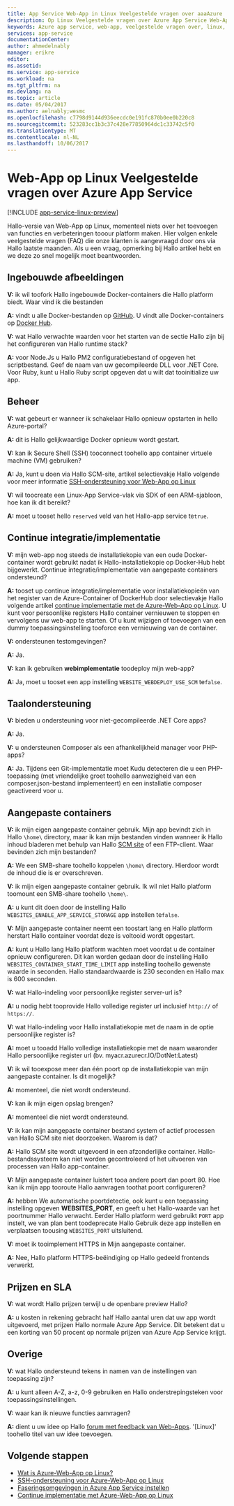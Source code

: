 ```yaml
---
title: App Service Web-App in Linux Veelgestelde vragen over aaaAzure | Microsoft Docs
description: Op Linux Veelgestelde vragen over Azure App Service Web-App.
keywords: Azure app service, web-app, veelgestelde vragen over, linux, oss
services: app-service
documentationCenter: 
author: ahmedelnably
manager: erikre
editor: 
ms.assetid: 
ms.service: app-service
ms.workload: na
ms.tgt_pltfrm: na
ms.devlang: na
ms.topic: article
ms.date: 05/04/2017
ms.author: aelnably;wesmc
ms.openlocfilehash: c7798d9144d936eecdc0e191fc870b0ee0b220c8
ms.sourcegitcommit: 523283cc1b3c37c428e77850964dc1c33742c5f0
ms.translationtype: MT
ms.contentlocale: nl-NL
ms.lasthandoff: 10/06/2017
---
```

# <a name="azure-app-service-web-app-on-linux-faq"></a>Web-App op Linux Veelgestelde vragen over Azure App Service

[!INCLUDE [app-service-linux-preview](../../includes/app-service-linux-preview.md)]


Hallo-versie van Web-App op Linux, momenteel niets over het toevoegen van functies en verbeteringen tooour platform maken. Hier volgen enkele veelgestelde vragen (FAQ) die onze klanten is aangevraagd door ons via Hallo laatste maanden.
Als u een vraag, opmerking bij Hallo artikel hebt en we deze zo snel mogelijk moet beantwoorden.

## <a name="built-in-images"></a>Ingebouwde afbeeldingen

**V:** ik wil toofork Hallo ingebouwde Docker-containers die Hallo platform biedt. Waar vind ik die bestanden

**A:** vindt u alle Docker-bestanden op [GitHub](https://github.com/azure-app-service). U vindt alle Docker-containers op [Docker Hub](https://hub.docker.com/u/appsvc/).

**V:** wat Hallo verwachte waarden voor het starten van de sectie Hallo zijn bij het configureren van Hallo runtime stack?

**A:** voor Node.Js u Hallo PM2 configuratiebestand of opgeven het scriptbestand. Geef de naam van uw gecompileerde DLL voor .NET Core. Voor Ruby, kunt u Hallo Ruby script opgeven dat u wilt dat tooinitialize uw app.

## <a name="management"></a>Beheer

**V:** wat gebeurt er wanneer ik schakelaar Hallo opnieuw opstarten in hello Azure-portal?

**A:** dit is Hallo gelijkwaardige Docker opnieuw wordt gestart.

**V:** kan ik Secure Shell (SSH) tooconnect toohello app container virtuele machine (VM) gebruiken?

**A:** Ja, kunt u doen via Hallo SCM-site, artikel selectievakje Hallo volgende voor meer informatie [SSH-ondersteuning voor Web-App op Linux](./app-service-linux-ssh-support.md)

**V:** wil toocreate een Linux-App Service-vlak via SDK of een ARM-sjabloon, hoe kan ik dit bereikt?

**A:** moet u tooset hello `reserved` veld van het Hallo-app service te`true`.

## <a name="continuous-integrationdeployment"></a>Continue integratie/implementatie

**V:** mijn web-app nog steeds de installatiekopie van een oude Docker-container wordt gebruikt nadat ik Hallo-installatiekopie op Docker-Hub hebt bijgewerkt. Continue integratie/implementatie van aangepaste containers ondersteund?

**A:** tooset up continue integratie/implementatie voor installatiekopieën van het register van de Azure-Container of DockerHub door selectievakje Hallo volgende artikel [continue implementatie met de Azure-Web-App op Linux](./app-service-linux-ci-cd.md). U kunt voor persoonlijke registers Hallo container vernieuwen te stoppen en vervolgens uw web-app te starten. Of u kunt wijzigen of toevoegen van een dummy toepassingsinstelling tooforce een vernieuwing van de container.

**V:** ondersteunen testomgevingen?

**A:** Ja.

**V:** kan ik gebruiken **webimplementatie** toodeploy mijn web-app?

**A:** Ja, moet u tooset een app instelling `WEBSITE_WEBDEPLOY_USE_SCM` te`false`.

## <a name="language-support"></a>Taalondersteuning

**V:** bieden u ondersteuning voor niet-gecompileerde .NET Core apps?

**A:** Ja.

**V:** u ondersteunen Composer als een afhankelijkheid manager voor PHP-apps?

**A:** Ja. Tijdens een Git-implementatie moet Kudu detecteren die u een PHP-toepassing (met vriendelijke groet toohello aanwezigheid van een composer.json-bestand implementeert) en een installatie composer geactiveerd voor u.

## <a name="custom-containers"></a>Aangepaste containers

**V:** ik mijn eigen aangepaste container gebruik. Mijn app bevindt zich in Hallo `\home\` directory, maar ik kan mijn bestanden vinden wanneer ik Hallo inhoud bladeren met behulp van Hallo [SCM site](https://github.com/projectkudu/kudu) of een FTP-client. Waar bevinden zich mijn bestanden?

**A:** We een SMB-share toohello koppelen `\home\` directory. Hierdoor wordt de inhoud die is er overschreven.

**V:** ik mijn eigen aangepaste container gebruik. Ik wil niet Hallo platform toomount een SMB-share toohello `\home\`.

**A:** u kunt dit doen door de instelling Hallo `WEBSITES_ENABLE_APP_SERVICE_STORAGE` app instellen te`false`.

**V:** Mijn aangepaste container neemt een toostart lang en Hallo platform herstart Hallo container voordat deze is voltooid wordt opgestart.

**A:** kunt u Hallo lang Hallo platform wachten moet voordat u de container opnieuw configureren. Dit kan worden gedaan door de instelling Hallo `WEBSITES_CONTAINER_START_TIME_LIMIT` app instelling toohello gewenste waarde in seconden. Hallo standaardwaarde is 230 seconden en Hallo max is 600 seconden.

**V:** wat Hallo-indeling voor persoonlijke register server-url is?

**A:** u nodig hebt tooprovide Hallo volledige register url inclusief `http://` of `https://`.

**V:** wat Hallo-indeling voor Hallo installatiekopie met de naam in de optie persoonlijke register is?

**A:** moet u tooadd Hallo volledige installatiekopie met de naam waaronder Hallo persoonlijke register url (bv. myacr.azurecr.IO/DotNet:Latest)

**V:** ik wil tooexpose meer dan één poort op de installatiekopie van mijn aangepaste container. Is dit mogelijk?

**A:** momenteel, die niet wordt ondersteund.

**V:** kan ik mijn eigen opslag brengen?

**A:** momenteel die niet wordt ondersteund.

**V:** ik kan mijn aangepaste container bestand system of actief processen van Hallo SCM site niet doorzoeken. Waarom is dat?

**A:** Hallo SCM site wordt uitgevoerd in een afzonderlijke container. Hallo-bestandssysteem kan niet worden gecontroleerd of het uitvoeren van processen van Hallo app-container.

**V:** Mijn aangepaste container luistert tooa andere poort dan poort 80. Hoe kan ik mijn app tooroute Hallo aanvragen toothat poort configureren?

**A:** hebben We automatische poortdetectie, ook kunt u een toepassing instelling opgeven **WEBSITES_PORT**, en geeft u het Hallo-waarde van het poortnummer Hallo verwacht. Eerder Hallo platform werd gebruikt `PORT` app instelt, we van plan bent toodeprecate Hallo Gebruik deze app instellen en verplaatsen toousing `WEBSITES_PORT` uitsluitend.

**V:** moet ik tooimplement HTTPS in Mijn aangepaste container.

**A:** Nee, Hallo platform HTTPS-beëindiging op Hallo gedeeld frontends verwerkt.

## <a name="pricing-and-sla"></a>Prijzen en SLA

**V:** wat wordt Hallo prijzen terwijl u de openbare preview Hallo?

**A:** u kosten in rekening gebracht half Hallo aantal uren dat uw app wordt uitgevoerd, met prijzen Hallo normale Azure App Service. Dit betekent dat u een korting van 50 procent op normale prijzen van Azure App Service krijgt.

## <a name="other"></a>Overige

**V:** wat Hallo ondersteund tekens in namen van de instellingen van toepassing zijn?

**A:** u kunt alleen A-Z, a-z, 0-9 gebruiken en Hallo onderstrepingsteken voor toepassingsinstellingen.

**V:** waar kan ik nieuwe functies aanvragen?

**A:** dient u uw idee op Hallo [forum met feedback van Web-Apps](https://aka.ms/webapps-uservoice). '[Linux]' toohello titel van uw idee toevoegen.

## <a name="next-steps"></a>Volgende stappen
* [Wat is Azure-Web-App op Linux?](app-service-linux-intro.md)
* [SSH-ondersteuning voor Azure-Web-App op Linux](./app-service-linux-ssh-support.md)
* [Faseringsomgevingen in Azure App Service instellen](./web-sites-staged-publishing.md)
* [Continue implementatie met Azure-Web-App op Linux](./app-service-linux-ci-cd.md)
